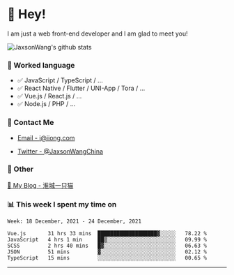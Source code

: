 # 👋 Hey!

I am just a web front-end developer and I am glad to meet you!

![JaxsonWang's github stats](https://github-readme-stats.vercel.app/api?username=JaxsonWang&&show_icons=true&&title_color=1abc9c&&icon_color=1abc9c)


### 📝 Worked language

- ✅ JavaScript / TypeScript / ...
- ✅ React Native / Flutter / UNI-App / Tora / ...
- ✅ Vue.js / React.js / ...
- ✅ Node.js / PHP / ...

### 📮 Contact Me

- [Email - i@iiong.com](mailto:i@iiong.com)

- [Twitter - @JaxsonWangChina](https://twitter.com/JaxsonWangChina)

### 🤪 Other

[📌 My Blog - 淮城一只猫](https://iiong.com)

### 📊 This week I spent my time on

<!--START_SECTION:waka-->
```text
Week: 18 December, 2021 - 24 December, 2021

Vue.js       31 hrs 33 mins  ███████████████████▓░░░░░   78.22 % 
JavaScript   4 hrs 1 min     ██▒░░░░░░░░░░░░░░░░░░░░░░   09.99 % 
SCSS         2 hrs 40 mins   █▓░░░░░░░░░░░░░░░░░░░░░░░   06.63 % 
JSON         51 mins         ▓░░░░░░░░░░░░░░░░░░░░░░░░   02.12 % 
TypeScript   15 mins         ░░░░░░░░░░░░░░░░░░░░░░░░░   00.65 % 
```
<!--END_SECTION:waka-->

---
